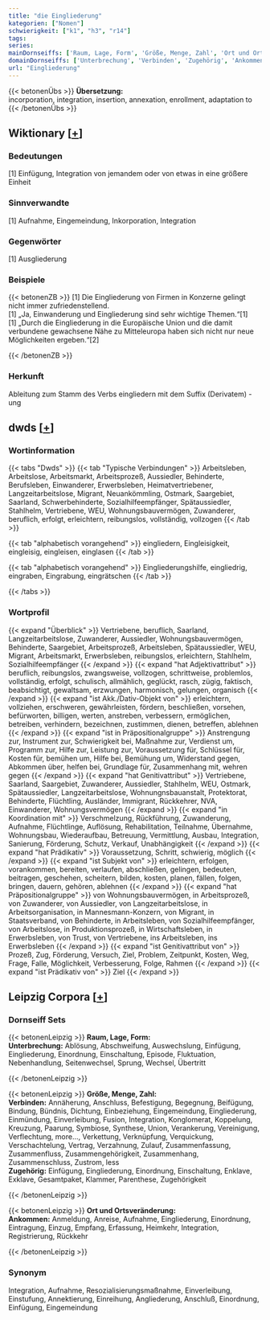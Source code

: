 ```yaml
---
title: "die Eingliederung"
kategorien: ["Nomen"]
schwierigkeit: ["k1", "h3", "r14"]
tags:
series:
mainDornseiffs: ['Raum, Lage, Form', 'Größe, Menge, Zahl', 'Ort und Ortsveränderung']
domainDornseiffs: ['Unterbrechung', 'Verbinden', 'Zugehörig', 'Ankommen']
url: "Eingliederung"
---
```


{{< betonenÜbs >}}
**Übersetzung:**  
incorporation, integration, insertion, annexation, enrollment, adaptation to  
{{< /betonenÜbs >}}

## Wiktionary [[+](https://de.wiktionary.org/wiki/Eingliederung)]

### Bedeutungen
[1] Einfügung, Integration von jemandem oder von etwas in eine größere Einheit  

### Sinnverwandte
[1] Aufnahme, Eingemeindung, Inkorporation, Integration  

### Gegenwörter
[1] Ausgliederung  

### Beispiele
{{< betonenZB >}}
[1] Die Eingliederung von Firmen in Konzerne gelingt nicht immer zufriedenstellend.  
[1] „Ja, Einwanderung und Eingliederung sind sehr wichtige Themen.“[1]  
[1] „Durch die Eingliederung in die Europäische Union und die damit verbundene gewachsene Nähe zu Mitteleuropa haben sich nicht nur neue Möglichkeiten ergeben.“[2]  

{{< /betonenZB >}}
### Herkunft
Ableitung zum Stamm des Verbs eingliedern mit dem Suffix (Derivatem) -ung  



## dwds [[+](https://www.dwds.de/wb/Eingliederung)]

### Wortinformation
{{< tabs "Dwds" >}}
{{< tab "Typische Verbindungen" >}}
Arbeitsleben, Arbeitslose, Arbeitsmarkt, Arbeitsprozeß, Aussiedler, Behinderte, Berufsleben, Einwanderer, Erwerbsleben, Heimatvertriebener, Langzeitarbeitslose, Migrant, Neuankömmling, Ostmark, Saargebiet, Saarland, Schwerbehinderte, Sozialhilfeempfänger, Spätaussiedler, Stahlhelm, Vertriebene, WEU, Wohnungsbauvermögen, Zuwanderer, beruflich, erfolgt, erleichtern, reibungslos, vollständig, vollzogen
{{< /tab >}}

{{< tab "alphabetisch vorangehend" >}}
eingliedern, Eingleisigkeit, eingleisig, eingleisen, einglasen
{{< /tab >}}

{{< tab "alphabetisch vorangehend" >}}
Eingliederungshilfe, eingliedrig, eingraben, Eingrabung, eingrätschen
{{< /tab >}}

{{< /tabs >}}

### Wortprofil
{{< expand "Überblick" >}} Vertriebene, beruflich, Saarland, Langzeitarbeitslose, Zuwanderer, Aussiedler, Wohnungsbauvermögen, Behinderte, Saargebiet, Arbeitsprozeß, Arbeitsleben, Spätaussiedler, WEU, Migrant, Arbeitsmarkt, Erwerbsleben, reibungslos, erleichtern, Stahlhelm, Sozialhilfeempfänger {{< /expand >}}
{{< expand "hat Adjektivattribut" >}} beruflich, reibungslos, zwangsweise, vollzogen, schrittweise, problemlos, vollständig, erfolgt, schulisch, allmählich, geglückt, rasch, zügig, faktisch, beabsichtigt, gewaltsam, erzwungen, harmonisch, gelungen, organisch {{< /expand >}}
{{< expand "ist Akk./Dativ-Objekt von" >}} erleichtern, vollziehen, erschweren, gewährleisten, fördern, beschließen, vorsehen, befürworten, billigen, werten, anstreben, verbessern, ermöglichen, betreiben, verhindern, bezeichnen, zustimmen, dienen, betreffen, ablehnen {{< /expand >}}
{{< expand "ist in Präpositionalgruppe" >}} Anstrengung zur, Instrument zur, Schwierigkeit bei, Maßnahme zur, Verdienst um, Programm zur, Hilfe zur, Leistung zur, Voraussetzung für, Schlüssel für, Kosten für, bemühen um, Hilfe bei, Bemühung um, Widerstand gegen, Abkommen über, helfen bei, Grundlage für, Zusammenhang mit, wehren gegen {{< /expand >}}
{{< expand "hat Genitivattribut" >}} Vertriebene, Saarland, Saargebiet, Zuwanderer, Aussiedler, Stahlhelm, WEU, Ostmark, Spätaussiedler, Langzeitarbeitslose, Wohnungnsbauanstalt, Protektorat, Behinderte, Flüchtling, Ausländer, Immigrant, Rückkehrer, NVA, Einwanderer, Wohnungsvermögen {{< /expand >}}
{{< expand "in Koordination mit" >}} Verschmelzung, Rückführung, Zuwanderung, Aufnahme, Flüchtlinge, Auflösung, Rehabilitation, Teilnahme, Übernahme, Wohnungsbau, Wiederaufbau, Betreuung, Vermittlung, Ausbau, Integration, Sanierung, Förderung, Schutz, Verkauf, Unabhängigkeit {{< /expand >}}
{{< expand "hat Prädikativ" >}} Voraussetzung, Schritt, schwierig, möglich {{< /expand >}}
{{< expand "ist Subjekt von" >}} erleichtern, erfolgen, vorankommen, bereiten, verlaufen, abschließen, gelingen, bedeuten, beitragen, geschehen, scheitern, bilden, kosten, planen, fällen, folgen, bringen, dauern, gehören, ablehnen {{< /expand >}}
{{< expand "hat Präpositionalgruppe" >}} von Wohnungsbauvermögen, in Arbeitsprozeß, von Zuwanderer, von Aussiedler, von Langzeitarbeitslose, in Arbeitsorganisation, in Mannesmann-Konzern, von Migrant, in Staatsverband, von Behinderte, in Arbeitsleben, von Sozialhilfeempfänger, von Arbeitslose, in Produktionsprozeß, in Wirtschaftsleben, in Erwerbsleben, von Trust, von Vertriebene, ins Arbeitsleben, ins Erwerbsleben {{< /expand >}}
{{< expand "ist Genitivattribut von" >}} Prozeß, Zug, Förderung, Versuch, Ziel, Problem, Zeitpunkt, Kosten, Weg, Frage, Falle, Möglichkeit, Verbesserung, Folge, Rahmen {{< /expand >}}
{{< expand "ist Prädikativ von" >}} Ziel {{< /expand >}}

## Leipzig Corpora [[+](https://corpora.uni-leipzig.de/en/res?word=Eingliederung&corpusId=deu_newscrawl-public_2018)]

### Dornseiff Sets
{{< betonenLeipzig >}}
**Raum, Lage, Form:**  
**Unterbrechung:** Ablösung, Abschweifung, Auswechslung, Einfügung, Eingliederung, Einordnung, Einschaltung, Episode, Fluktuation, Nebenhandlung, Seitenwechsel, Sprung, Wechsel, Übertritt  

{{< /betonenLeipzig >}}


{{< betonenLeipzig >}}
**Größe, Menge, Zahl:**  
**Verbinden:** Annäherung, Anschluss, Befestigung, Begegnung, Beifügung, Bindung, Bündnis, Dichtung, Einbeziehung, Eingemeindung, Eingliederung, Einmündung, Einverleibung, Fusion, Integration, Konglomerat, Koppelung, Kreuzung, Paarung, Symbiose, Synthese, Union, Verankerung, Vereinigung, Verflechtung, more..., Verkettung, Verknüpfung, Verquickung, Verschachtelung, Vertrag, Verzahnung, Zulauf, Zusammenfassung, Zusammenfluss, Zusammengehörigkeit, Zusammenhang, Zusammenschluss, Zustrom, less  
**Zugehörig:** Einfügung, Eingliederung, Einordnung, Einschaltung, Enklave, Exklave, Gesamtpaket, Klammer, Parenthese, Zugehörigkeit  

{{< /betonenLeipzig >}}


{{< betonenLeipzig >}}
**Ort und Ortsveränderung:**  
**Ankommen:** Anmeldung, Anreise, Aufnahme, Eingliederung, Einordnung, Eintragung, Einzug, Empfang, Erfassung, Heimkehr, Integration, Registrierung, Rückkehr  

{{< /betonenLeipzig >}}

### Synonym
Integration, Aufnahme, Resozialisierungsmaßnahme, Einverleibung, Einstufung, Annektierung, Einreihung, Angliederung, Anschluß, Einordnung, Einfügung, Eingemeindung

